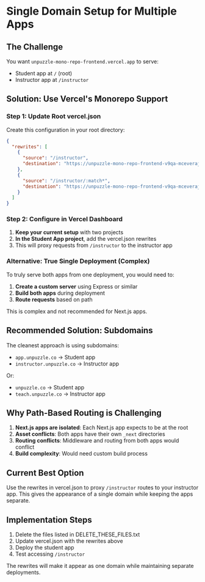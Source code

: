# Single Domain Setup for Multiple Apps

## The Challenge
You want `unpuzzle-mono-repo-frontend.vercel.app` to serve:
- Student app at `/` (root)
- Instructor app at `/instructor`

## Solution: Use Vercel's Monorepo Support

### Step 1: Update Root vercel.json
Create this configuration in your root directory:

```json
{
  "rewrites": [
    {
      "source": "/instructor",
      "destination": "https://unpuzzle-mono-repo-frontend-v9qa-mceveraj4.vercel.app"
    },
    {
      "source": "/instructor/:match*",
      "destination": "https://unpuzzle-mono-repo-frontend-v9qa-mceveraj4.vercel.app/:match*"
    }
  ]
}
```

### Step 2: Configure in Vercel Dashboard

1. **Keep your current setup** with two projects
2. **In the Student App project**, add the vercel.json rewrites
3. This will proxy requests from `/instructor` to the instructor app

### Alternative: True Single Deployment (Complex)

To truly serve both apps from one deployment, you would need to:

1. **Create a custom server** using Express or similar
2. **Build both apps** during deployment
3. **Route requests** based on path

This is complex and not recommended for Next.js apps.

## Recommended Solution: Subdomains

The cleanest approach is using subdomains:
- `app.unpuzzle.co` → Student app
- `instructor.unpuzzle.co` → Instructor app

Or:
- `unpuzzle.co` → Student app  
- `teach.unpuzzle.co` → Instructor app

## Why Path-Based Routing is Challenging

1. **Next.js apps are isolated**: Each Next.js app expects to be at the root
2. **Asset conflicts**: Both apps have their own `_next` directories
3. **Routing conflicts**: Middleware and routing from both apps would conflict
4. **Build complexity**: Would need custom build process

## Current Best Option

Use the rewrites in vercel.json to proxy `/instructor` routes to your instructor app. This gives the appearance of a single domain while keeping the apps separate.

## Implementation Steps

1. Delete the files listed in DELETE_THESE_FILES.txt
2. Update vercel.json with the rewrites above
3. Deploy the student app
4. Test accessing `/instructor`

The rewrites will make it appear as one domain while maintaining separate deployments.